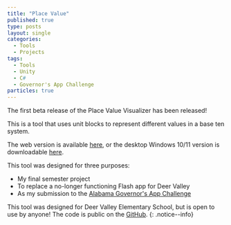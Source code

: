 ```yaml
---
title: "Place Value"
published: true
type: posts
layout: single
categories:
  - Tools
  - Projects
tags:
  - Tools
  - Unity
  - C#
  - Governor's App Challenge
particles: true
---
```


The first beta release of the Place Value Visualizer has been released!

This is a tool that uses unit blocks to represent different values in a base ten system.

The web version is available [here](/place-value/), or the desktop Windows 10/11 version is downloadable [here](https://github.com/J051333/place-value/releases/tag/Beta).

This tool was designed for three purposes:
 - My final semester project
 - To replace a no-longer functioning Flash app for Deer Valley
 - As my submission to the [Alabama Governor's App Challenge](https://sites.google.com/view/algovernorsappchallenge)

This tool was designed for Deer Valley Elementary School, but is open to use by anyone! The code is public on the [GitHub](https://github.com/J051333/place-value/tree/main/Code).
{: .notice--info}